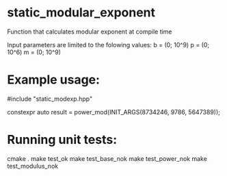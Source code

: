 # static_modular_exponent
Function that calculates modular exponent at compile time

Input parameters are limited to the folowing values:
b = (0; 10^9)
p = (0; 10^6)
m = (0; 10^9)

# Example usage:
#include "static_modexp.hpp"

constexpr auto result = power_mod(INIT_ARGS(8734246, 9786, 5647389));

# Running unit tests:
cmake .
make test_ok
make test_base_nok
make test_power_nok
make test_modulus_nok
